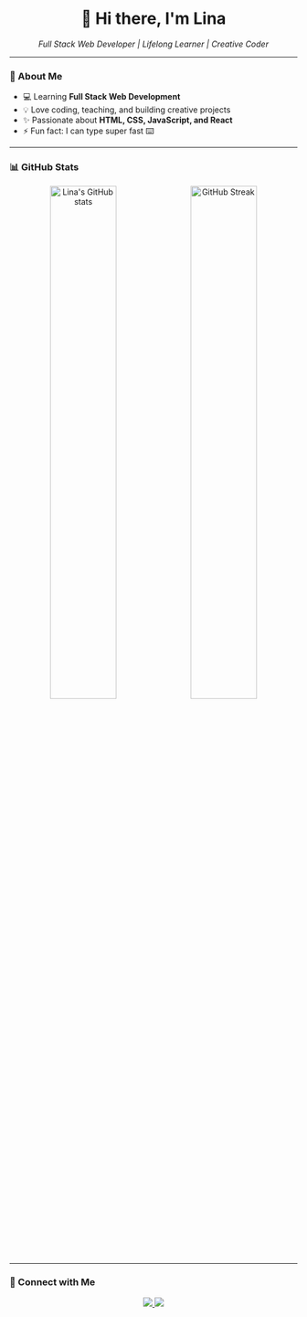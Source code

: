 <h1 align="center">👋 Hi there, I'm Lina</h1>

<p align="center">
  <em>Full Stack Web Developer | Lifelong Learner | Creative Coder</em>
</p>

---

### 🌱 About Me
- 💻 Learning **Full Stack Web Development**
- 💡 Love coding, teaching, and building creative projects
- ✨ Passionate about **HTML, CSS, JavaScript, and React**
- ⚡ Fun fact: I can type super fast ⌨️

---

### 📊 GitHub Stats
<p align="center">
  <img src="https://github-readme-stats.vercel.app/api?username=Lina17z&show_icons=true&theme=tokyonight" alt="Lina's GitHub stats" width="48%">
  <img src="https://github-readme-streak-stats.herokuapp.com/?user=Lina17z&theme=tokyonight" alt="GitHub Streak" width="48%">
</p>

---

### 💬 Connect with Me
<p align="center">
  <a href="https://linkedin.com/in/YOUR_LINK" target="_blank">
    <img src="https://img.shields.io/badge/LinkedIn-blue?style=for-the-badge&logo=linkedin"/>
  </a>
  <a href="mailto:your@email.com">
    <img src="https://img.shields.io/badge/Email-red?style=for-the-badge&logo=gmail"/>
  </a>
</p>
